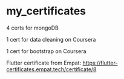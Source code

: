 # my_certificates

4 certs for mongoDB

1 cert for data cleaning on Coursera

1 cert for bootstrap on Coursera

Flutter certificate from Empat: 
https://flutter-certificates.empat.tech/certificate/8
